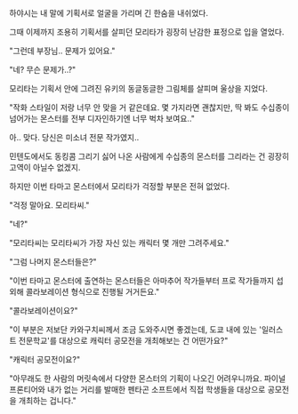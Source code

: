 하야시는 내 말에 기획서로 얼굴을 가리며 긴 한숨을 내쉬었다.

그때 이제까지 조용히 기획서를 살피던 모리타가 굉장히 난감한 표정으로 입을 열었다.

"그런데 부장님.. 문제가 있어요."

"네? 무슨 문제가..?"

모리타는 기획서 안에 그려진 유키의 동글동글한 그림체를 살피며 울상을 지었다.

"작화 스타일이 저랑 너무 안 맞을 거 같은데요. 몇 가지라면 괜찮지만, 딱 봐도 수십종이 넘어가는 몬스터를 전부 디자인하기엔 너무 벅차 보여요.."

아.. 맞다. 당신은 미소녀 전문 작가였지..

민텐도에서도 동킹콤 그리기 싫어 나온 사람에게 수십종의 몬스터를 그리라는 건 굉장히 고역이 아닐수 없겠지.

하지만 이번 타마고 몬스터에서 모리타가 걱정할 부분은 전혀 없었다.

"걱정 말아요. 모리타씨."

"네?"

"모리타씨는 모리타씨가 가장 자신 있는 캐릭터 몇 개만 그려주세요."

"그럼 나머지 몬스터들은?"

"이번 타마고 몬스터에 출연하는 몬스터들은 아마추어 작가들부터 프로 작가들까지 섭외해 콜라보레이션 형식으로 진행될 거거든요."

"콜라보레이션이요?"

"이 부분은 저보단 카와구치씨께서 조금 도와주시면 좋겠는데, 도쿄 내에 있는 '일러스트 전문학교'를 대상으로 캐릭터 공모전을 개최해보는 건 어떤가요?"

"캐릭터 공모전이요?"

"아무래도 한 사람의 머릿속에서 다양한 몬스터의 기획이 나오긴 어려우니까요. 파이널 프론티어와 내가 없는 거리를 발매한 펜타곤 소프트에서 직접 학생들을 대상으로 공모전을 개최하는 겁니다."